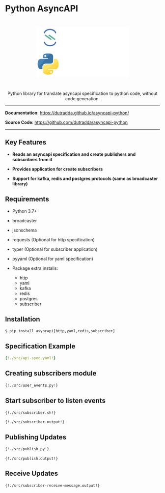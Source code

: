 # Python AsyncAPI

<p align="center" style="margin: 3em">
  <a href="https://github.com/dutradda/asyncapi-python">
    <img src="asyncapi-python-white.svg" alt="asyncapi-python" width="300"/>
  </a>
</p>

<p align="center">
    Python library for translate asyncapi specification to python code, without code generation.
</p>

---

**Documentation**: <a href="https://dutradda.github.io/asyncapi-python/" target="_blank">https://dutradda.github.io/asyncapi-python/</a>

**Source Code**: <a href="https://github.com/dutradda/asyncapi-python" target="_blank">https://github.com/dutradda/asyncapi-python</a>

---


## Key Features

- **Reads an asyncapi specification and create publishers and subscribers from it**

- **Provides application for create subscribers**

- **Support for kafka, redis and postgres protocols (same as broadcaster library)**


## Requirements

 - Python 3.7+
 - broadcaster
 - jsonschema
 - requests (Optional for http specification)
 - typer (Optional for subscriber application)
 - pyyaml (Optional for yaml specification)

 - Package extra installs:
    + http
    + yaml
    + kafka
    + redis
    + postgres
    + subscriber


## Installation

```
$ pip install asyncapi[http,yaml,redis,subscriber]
```


## Specification Example

```yaml
{!./src/api-spec.yaml!}
```


## Creating subscribers module

```python
{!./src/user_events.py!}
```

## Start subscriber to listen events

```bash
{!./src/subscriber.sh!}
```

```
{!./src/subscriber.output!}
```


## Publishing Updates

```python
{!./src/publish.py!}
```

```
{!./src/publish.output!}
```


## Receive Updates

```
{!./src/subscriber-receive-message.output!}
```
